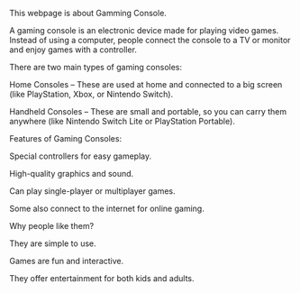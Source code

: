 This webpage is about Gamming Console.

A gaming console is an electronic device made for playing video games. Instead of using a computer, people connect the console to a TV or monitor and enjoy games with a controller.

There are two main types of gaming consoles:

Home Consoles – These are used at home and connected to a big screen (like PlayStation, Xbox, or Nintendo Switch).

Handheld Consoles – These are small and portable, so you can carry them anywhere (like Nintendo Switch Lite or PlayStation Portable).

Features of Gaming Consoles:

Special controllers for easy gameplay.

High-quality graphics and sound.

Can play single-player or multiplayer games.

Some also connect to the internet for online gaming.

Why people like them?

They are simple to use.

Games are fun and interactive.

They offer entertainment for both kids and adults.
